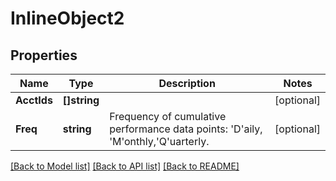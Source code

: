 # InlineObject2

## Properties

Name | Type | Description | Notes
------------ | ------------- | ------------- | -------------
**AcctIds** | **[]string** |  | [optional] 
**Freq** | **string** | Frequency of cumulative performance data points: &#39;D&#39;aily, &#39;M&#39;onthly,&#39;Q&#39;uarterly.  | [optional] 

[[Back to Model list]](../README.md#documentation-for-models) [[Back to API list]](../README.md#documentation-for-api-endpoints) [[Back to README]](../README.md)


